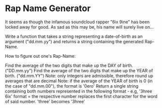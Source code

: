 # Rap Name Generator

It seems as though the infamous soundcloud rapper "6ix 9ine" has been locked away for good. As sad as this may be, his name will surely live on...

Write a function that takes a string representing a date-of-birth as an argument ("dd.mm.yy") and returns a string containing the generated Rap-Name.

How to figure out one's Rap-Name:

Find the average of the two digits that make up the DAY of birth. ("DD.mm.yy")
Find the average of the two digits that make up the YEAR of birth. ("dd.mm.YY")
Note: only integers are admissible, therefore round up averages that are decimal
Note: if the average of the YEAR of birth is 0 (in the case of "dd.mm.00"), the format is '0ero'
Return a single string containing both numbers represented in the following format - e.g, '3hree 6ix'
format = the respective number replaces the first character for the word of said number. 'three' becomes '3hree'
